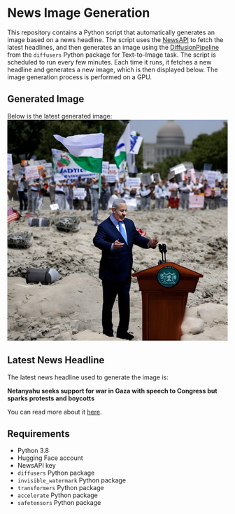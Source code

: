 # News Image Generation
This repository contains a Python script that automatically generates an image based on a news headline. The script uses the [NewsAPI](https://newsapi.org/) to fetch the latest headlines, and then generates an image using the [DiffusionPipeline](https://github.com/huggingface/diffusers) from the `diffusers` Python package for Text-to-Image task.
The script is scheduled to run every few minutes. Each time it runs, it fetches a new headline and generates a new image, which is then displayed below. The image generation process is performed on a GPU.

## Generated Image
Below is the latest generated image:
![Generated Image](image.png)

## Latest News Headline
The latest news headline used to generate the image is:

**Netanyahu seeks support for war in Gaza with speech to Congress but sparks protests and boycotts**

You can read more about it [here](https://news.google.com/rss/articles/CBMinAFBVV95cUxPMm1iYXkyRHFkY1B3ZmlUWHVSRFRfQmxsODU1bG9MNTN2bzJJc1N2Y08zSFFVcFRYT2xFQkktSmNJQ2FyYlN6cy1hV29iYmJaemtWTWlkQTFfRFlFZ0pwVHRoQzhDektlSnozcEVreTA1QWV6ZHRKVEpsdkd0VVpORjB5UElGTGI3Z0VrcERRdFFHa0dNVUNaSjZCMzg?oc=5).

## Requirements
- Python 3.8
- Hugging Face account
- NewsAPI key
- `diffusers` Python package
- `invisible_watermark` Python package
- `transformers` Python package
- `accelerate` Python package
- `safetensors` Python package
